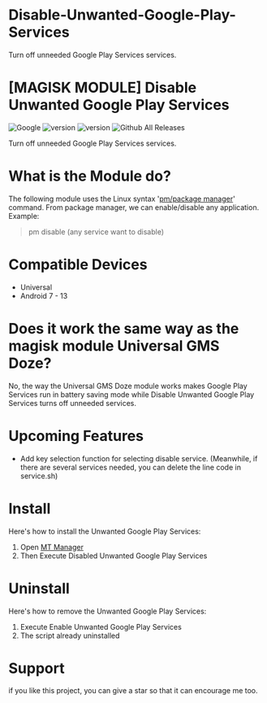 # Disable-Unwanted-Google-Play-Services
Turn off unneeded Google Play Services services.
# [MAGISK MODULE] Disable Unwanted Google Play Services
![Google](https://img.shields.io/badge/google-4285F4?style=for-the-badge&logo=google&logoColor=white)
![version](https://img.shields.io/badge/Module_Version-1-green)
![version](https://img.shields.io/badge/Google_Play_Services_version-22.33.13+-green)
![Github All Releases](https://img.shields.io/github/downloads/IRedDragonICY/Disable-Unwanted-Google-Play-Services/total.svg)

Turn off unneeded Google Play Services services.

# What is the Module do?
The following module uses the Linux syntax '[pm/package manager](http://adbcommand.com/adbshell/pm)' command.
From package manager, we can enable/disable any application.
Example:
>pm disable (any service want to disable)

# Compatible Devices
* Universal
* Android 7 - 13

# Does it work the same way as the magisk module Universal GMS Doze?
No, the way the Universal GMS Doze module works makes Google Play Services run in battery saving mode while Disable Unwanted Google Play Services turns off unneeded services.

# Upcoming Features
* Add key selection function for selecting disable service. (Meanwhile, if there are several services needed, you can delete the line code in service.sh)

# Install
Here's how to install the Unwanted Google Play Services:
1. Open [MT Manager](https://mt-manager.softonic-id.com/android/download)
2. Then Execute Disabled Unwanted Google Play Services

# Uninstall
Here's how to remove the Unwanted Google Play Services:
1. Execute Enable Unwanted Google Play Services
2. The script already uninstalled

# Support
if you like this project, you can give a star so that it can encourage me too.
